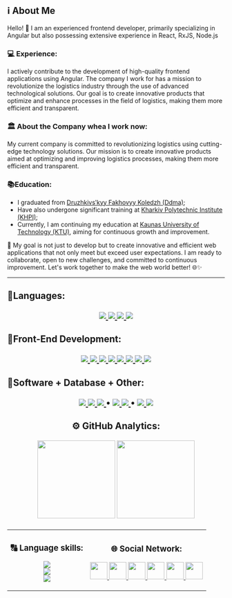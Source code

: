 ## ℹ️ About Me
Hello! 👋 I am an experienced frontend developer, primarily specializing in Angular but also possessing extensive experience in React, RxJS, Node.js

### 💻 Experience:
I actively contribute to the development of high-quality frontend applications using Angular. The company I work for has a mission to revolutionize the logistics industry through the use of advanced technological solutions. Our goal is to create innovative products that optimize and enhance processes in the field of logistics, making them more efficient and transparent.

### 🏛️ About the Company whea I work now:
My current company is committed to revolutionizing logistics using cutting-edge technology solutions. Our mission is to create innovative products aimed at optimizing and improving logistics processes, making them more efficient and transparent.

### 📚Education:
-  I graduated from [Druzhkivsʹkyy Fakhovyy Koledzh (Ddma)](http://dtdgma.org.ua/);
-  Have also undergone significant training at [Kharkiv Polytechnic Institute (KHPI)](https://www.kpi.kharkov.ua/eng/);
-  Currently, I am continuing my education at [Kaunas University of Technology (KTU)](https://ktu.edu/), aiming for continuous growth and improvement.


🚀 My goal is not just to develop but to create innovative and efficient web applications that not only meet but exceed user expectations. I am ready to collaborate, open to new challenges, and committed to continuous improvement. Let's work together to make the web world better! 🌐✨

<hr/>
<h2>📍Languages:
    <p> </p>
    <p align="center">
        <a href="https://en.wikipedia.org/wiki/C_(programming_language)" target="_blank">
            <img src="https://skillicons.dev/icons?i=c"/>
        </a>
        <a href="https://learn.microsoft.com/en-us/dotnet/csharp/" target="_blank">
            <img src="https://skillicons.dev/icons?i=cs"/>
        </a>
        <a href="https://en.wikipedia.org/wiki/JavaScript" target="_blank"> 
            <img src="https://skillicons.dev/icons?i=js"/>
        </a>
        <a href="https://www.typescriptlang.org/" target="_blank"> 
            <img src="https://skillicons.dev/icons?i=ts"/>
        </a>
    </p>
</h2>

<h2>📍Front-End Development:
    <p> </p>
    <p align="center">
        <a href="https://ru.reactjs.org/" target="_blank"> 
            <img src="https://skillicons.dev/icons?i=react"/>
        </a>
        <a href="https://angular.io/" target="_blank"> 
            <img src="https://skillicons.dev/icons?i=angular"/>
        </a>
        <a href="https://rxjs.dev/" target="_blank">    
            <img src="https://skillicons.dev/icons?i=reactivex"/>
        </a>
        <a href="https://nodejs.org/en/about/" target="_blank"> 
            <img src="https://skillicons.dev/icons?i=nodejs"/>
        </a>
        <a href="https://en.wikipedia.org/wiki/CSS" target="_blank">    
            <img src="https://skillicons.dev/icons?i=css"/>
        </a>
        <a href="https://en.wikipedia.org/wiki/HTML" target="_blank">    
            <img src="https://skillicons.dev/icons?i=html"/>
        </a>
        <a href="https://sass-lang.com/" target="_blank">    
            <img src="https://skillicons.dev/icons?i=sass"/>
        </a>
        <a href="https://gulpjs.com/" target="_blank">    
            <img src="https://skillicons.dev/icons?i=gulp"/>
        </a>
    </p>
</h2>

<h2>📍Software + Database + Other:
    <p> </p>
    <p align="center" text-align="center">
        <a href="https://www.figma.com/" target="_blank">
            <img src="https://skillicons.dev/icons?i=figma"/>
        </a>
        <a href="https://www.adobe.com/products/photoshop.html" target="_blank">
            <img src="https://skillicons.dev/icons?i=ps"/>
        </a>
        <a href="https://www.postman.com/" target="_blank">
            <img src="https://skillicons.dev/icons?i=postman"/>
        </a>
        •
        <a href="https://www.mysql.com/" target="_blank">
            <img src="https://skillicons.dev/icons?i=mysql"/>
        </a>
        <a href="https://en.wikipedia.org/wiki/SQLite" target="_blank">
            <img src="https://skillicons.dev/icons?i=sqlite"/>
        </a>
        •
        <a href="https://unity.com/" target="_blank">
            <img src="https://skillicons.dev/icons?i=unity"/>
        </a>
        <a href="https://github.com/" target="_blank">
            <img src="https://skillicons.dev/icons?i=github"/>
        </a>
    </p>
</h2>

<h2 align="center">⚙️ GitHub Analytics:<p></p>
    <p align="center">
        <img height="180em" src="https://github-readme-stats-eight-theta.vercel.app/api?username=samurai-in-tank&show_icons=true&include_all_commits=true&count_private=true&theme=dark"/>
        <img height="180em" src="https://github-readme-stats-eight-theta.vercel.app/api/top-langs/?username=samurai-in-tank&layout=compact&langs_count=8&theme=dark"/>
    </p>
</h2>

<table width="100%" border="0" cellpadding="4" align="center">
    <tr>
        <th>
            <h3 align="center">🔠 Language skills:</h3>
            <p align="center">
                <a href="https://en.wikipedia.org/wiki/Russian_language" target="_blank"><img src="https://img.shields.io/badge/English-B2-blue"/></a><br/>
                <a href="https://en.wikipedia.org/wiki/Ukrainian_language" target="_blank"><img src="https://img.shields.io/badge/Ukrainian-C1-blue"/></a><br/>
                <a href="https://en.wikipedia.org/wiki/English_language" target="_blank"><img src="https://img.shields.io/badge/Russian-C1-blue"/></a><br/>
            </p>
        </th>
        <th>
           <h3 align="center">🌐 Social Network:</h3> 
            <p align="center">
                <a target="_blank" href="#">
                    <img src="https://github.com/samurai-in-tank/samurai-in-tank/blob/main/img/social_network/discord.png" height="40px">
                </a>
                <a target="_blank" href="https://t.me/samurai_in_tank">
                    <img src="https://github.com/samurai-in-tank/samurai-in-tank/blob/main/img/social_network/telegram.png" height="40px">
                </a>
                <a target="_blank" href="https://www.instagram.com/samurai_in_tank/">
                    <img src="https://github.com/samurai-in-tank/samurai-in-tank/blob/main/img/social_network/instagram.png" height="40px">
                </a>
                <a target="_blank" href="mailto:gunko.vlad.21.09.2001a@gmail.com">
                    <img src="https://github.com/samurai-in-tank/samurai-in-tank/blob/main/img/social_network/gmail.png" height="40px">
                </a>
                <a target="_blank" href="https://www.youtube.com/channel/UCCIaTyFJqvO1SanxoltkOAA">
                    <img src="https://github.com/samurai-in-tank/samurai-in-tank/blob/main/img/social_network/youtube.png" height="40px">
                </a>
                <a target="_blank" href="https://www.linkedin.com/in/hunko-vladyslav/">
                    <img src="https://github.com/samurai-in-tank/samurai-in-tank/blob/main/img/social_network/linkedin.png" height="40px">
                </a>
            </p>
        </th>
    </tr>
</table>

